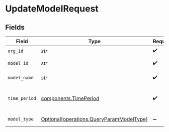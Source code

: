 # UpdateModelRequest


## Fields

| Field                                                                                      | Type                                                                                       | Required                                                                                   | Description                                                                                | Example                                                                                    |
| ------------------------------------------------------------------------------------------ | ------------------------------------------------------------------------------------------ | ------------------------------------------------------------------------------------------ | ------------------------------------------------------------------------------------------ | ------------------------------------------------------------------------------------------ |
| `org_id`                                                                                   | *str*                                                                                      | :heavy_check_mark:                                                                         | The organization ID                                                                        | org-123                                                                                    |
| `model_id`                                                                                 | *str*                                                                                      | :heavy_check_mark:                                                                         | The model ID                                                                               | model-123                                                                                  |
| `model_name`                                                                               | *str*                                                                                      | :heavy_check_mark:                                                                         | The name of a model                                                                        | Credit-Score-1                                                                             |
| `time_period`                                                                              | [components.TimePeriod](../../models/components/timeperiod.md)                             | :heavy_check_mark:                                                                         | The \[TimePeriod\] for data aggregation/alerting for a model                               | P1D                                                                                        |
| `model_type`                                                                               | [Optional[operations.QueryParamModelType]](../../models/operations/queryparammodeltype.md) | :heavy_minus_sign:                                                                         | The \[ModelType\] of the dataset                                                           |                                                                                            |